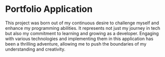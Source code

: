 # **Portfolio Application**

This project was born out of my continuous desire to challenge myself and enhance my programming abilities. It represents not just my journey in tech but also my commitment to learning and growing as a developer. Engaging with various technologies and implementing them in this application has been a thrilling adventure, allowing me to push the boundaries of my understanding and creativity.
